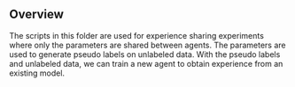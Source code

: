 ## Overview

The scripts in this folder are used for experience sharing experiments where only 
the parameters are shared between agents. The parameters are used to generate 
pseudo labels on unlabeled data. With the pseudo labels and unlabeled data, we can 
train a new agent to obtain experience from an existing model. 
